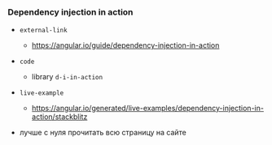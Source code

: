 ### Dependency injection in action

- `external-link`
    - https://angular.io/guide/dependency-injection-in-action
- `code`
    - library `d-i-in-action`
- `live-example`
    - https://angular.io/generated/live-examples/dependency-injection-in-action/stackblitz


- лучше с нуля прочитать всю страницу на сайте
